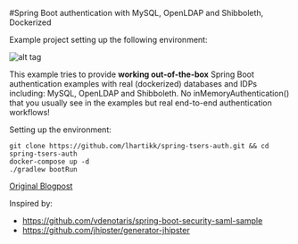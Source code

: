 #Spring Boot authentication with MySQL, OpenLDAP and Shibboleth, Dockerized

Example project setting up the following environment:

![alt tag](https://github.com/lhartikk/spring-tsers-auth/blob/master/spring-tsers-auth.jpg)

This example tries to provide **working out-of-the-box** Spring Boot authentication examples with real (dockerized) databases and IDPs including: MySQL, OpenLDAP and Shibboleth. No inMemoryAuthentication() that you usually see in the examples but real end-to-end authentication workflows!

Setting up the environment:
```
git clone https://github.com/lhartikk/spring-tsers-auth.git && cd spring-tsers-auth
docker-compose up -d
./gradlew bootRun
```


[Original Blogpost](https://medium.com/@lhartikk/spring-boot-authentication-with-mysql-openldap-and-shibboleth-dockerized-be9d195cdc99#.vchnr8euu)


Inspired by:

* https://github.com/vdenotaris/spring-boot-security-saml-sample
* https://github.com/jhipster/generator-jhipster
